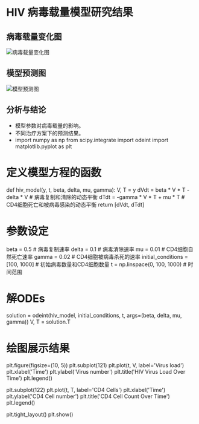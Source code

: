 # HIV 病毒载量模型研究结果

## 病毒载量变化图

![病毒载量变化图](path/to/viral_load.png)

## 模型预测图

![模型预测图](path/to/model_prediction.png)

## 分析与结论

- 模型参数对病毒载量的影响。
- 不同治疗方案下的预测结果。
- import numpy as np
from scipy.integrate import odeint
import matplotlib.pyplot as plt
 
# 定义模型方程的函数
def hiv_model(y, t, beta, delta, mu, gamma):
    V, T = y
    dVdt = beta * V * T - delta * V  # 病毒复制和清除的动态平衡
    dTdt = -gamma * V * T + mu * T   # CD4细胞死亡和被病毒感染的动态平衡
    return [dVdt, dTdt]
 
# 参数设定
beta = 0.5  # 病毒复制速率
delta = 0.1 # 病毒清除速率
mu = 0.01   # CD4细胞自然死亡速率
gamma = 0.02 # CD4细胞被病毒杀死的速率
initial_conditions = [100, 1000]  # 初始病毒数量和CD4细胞数量
t = np.linspace(0, 100, 1000)  # 时间范围
 
# 解ODEs
solution = odeint(hiv_model, initial_conditions, t, args=(beta, delta, mu, gamma))
V, T = solution.T
 
# 绘图展示结果
plt.figure(figsize=(10, 5))
plt.subplot(121)
plt.plot(t, V, label='Virus load')
plt.xlabel('Time')
plt.ylabel('Virus number')
plt.title('HIV Virus Load Over Time')
plt.legend()
 
plt.subplot(122)
plt.plot(t, T, label='CD4 Cells')
plt.xlabel('Time')
plt.ylabel('CD4 Cell number')
plt.title('CD4 Cell Count Over Time')
plt.legend()
 
plt.tight_layout()
plt.show()
